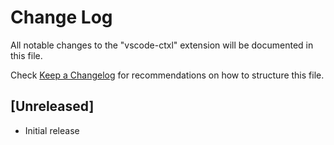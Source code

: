# Change Log

All notable changes to the "vscode-ctxl" extension will be documented in this file.

Check [Keep a Changelog](http://keepachangelog.com/) for recommendations on how to structure this file.

## [Unreleased]

- Initial release
